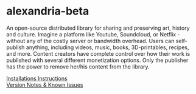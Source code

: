 # alexandria-beta
An open-source distributed library for sharing and preserving art, history and culture. Imagine a platform like Youtube, Soundcloud, or Netflix - without any of the costly server or bandwidth overhead. Users can self-publish anything, including videos, music, books, 3D-printables, recipes, and more. Content creators have complete control over how their work is published with several different monetization options. Only the publisher has the power to remove her/his content from the library.  

[Installations Instructions](https://github.com/blocktech/alexandria-beta/blob/master/version-notes-and-issues.md)  
[Version Notes & Known Issues](https://github.com/blocktech/alexandria-beta/blob/master/alexandria-mac-install.md)  
